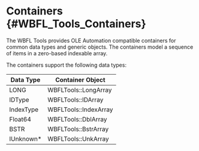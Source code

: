 Containers {#WBFL_Tools_Containers}
========================
The WBFL Tools provides OLE Automation compatible containers for common data types and generic objects. The containers model a sequence of items in a zero-based indexable array.

The containers support the following data types:

Data Type | Container Object
----------|-----------------
LONG      | WBFLTools::LongArray
IDType    | WBFLTools::IDArray
IndexType | WBFLTools::IndexArray
Float64   | WBFLTools::DblArray
BSTR      | WBFLTools::BstrArray
IUnknown* | WBFLTools::UnkArray
